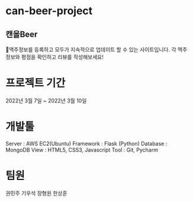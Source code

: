 # can-beer-project

## 캔을Beer

🍺맥주정보를 등록하고 모두가 지속적으로 업데이트 할 수 있는 사이트입니다.
각 맥주 정보와 평점을 확인하고 리뷰를 작성해보세요!






# 프로젝트 기간
2022년 3월 7일 ~ 2022년 3월 10일


# 개발툴
Server : AWS EC2(Ubuntu)
Framework : Flask (Python)
Database : MongoDB
View : HTML5, CSS3, Javascript
Tool : Git, Pycharm


# 팀원
권민주
기우석
장형원
한상훈
